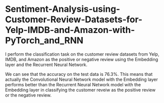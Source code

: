 # Sentiment-Analysis-using-Customer-Review-Datasets-for-Yelp-IMDB-and-Amazon-with-PyTorch_and_RNN

I perform the classification task on the customer review datasets from Yelp, IMDB, and Amazon as the positive or negative review using the Embedding layer and the Recurrent Neural Network. 

We can see that the accuracy on the test data is 76.3%. This means that actually the Convolutional Neural Network model with the Embedding layer performs better than the Recurrent Neural Network model with the Embedding layer in classifying the customer reveiw as the positive review or the negative review.
